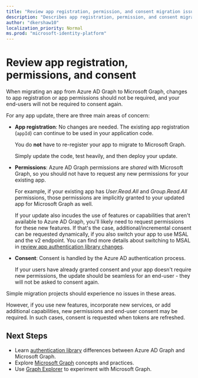```yaml
---
title: "Review app registration, permission, and consent migration issues | Microsoft Graph"
description: "Describes app registration, permission, and consent migration from Azure Active Directory (Azure AD) to Microsoft Graph API."
author: "dkershaw10"
localization_priority: Normal
ms.prod: "microsoft-identity-platform"
---
```


# Review app registration, permissions, and consent

When migrating an app from Azure AD Graph to Microsoft Graph, changes to app registration or app permissions should not be required, and your end-users will not be required to consent again.  

For any app update, there are three main areas of concern:

- **App registration**: No changes are needed.  The existing app registration (`appId`) can continue to be used in your application code.  

    You do **not** have to re-register your app to migrate to Microsoft Graph.  

    Simply update the code, test heavily, and then deploy your update.  

- **Permissions**: Azure AD Graph permissions are _shared_ with Microsoft Graph, so you should not have to request any new permissions for your existing app.

    For example, if your existing app has _User.Read.All_ and _Group.Read.All_ permissions, those permissions are implicitly granted to your updated app for Microsoft Graph as well.

    If your update also incudes the use of features or capabilities that aren't available to Azure AD Graph, you'll likely need to request permissions for these new features. If that's the case, additional/incremental consent can be requested dynamically, if you also switch your app to use MSAL and the v2 endpoint. You can find more details about switching to MSAL in [review app authentication library changes](/graph/migrate-azure-ad-graph-authentication-library).

- **Consent**: Consent is handled by the Azure AD authentication process.

    If your users have already granted consent and your app doesn't require new permissions, the update should be seamless for an end-user - they will not be asked to consent again.

Simple migration projects should experience no issues in these areas.

However, if you use new features, incorporate new services, or add additional capabilities, new permissions and end-user consent may be required.  In such cases, consent is requested when tokens are refreshed.

## Next Steps

- Learn [authentication library](migrate-azure-ad-graph-authentication-library.md) differences between Azure AD Graph and Microsoft Graph.
- Explore [Microsoft Graph](/graph/overview) concepts and practices.
- Use [Graph Explorer](https://aka.ms/ge) to experiment with Microsoft Graph.
